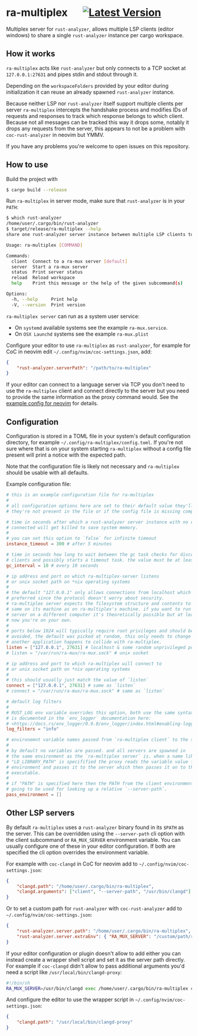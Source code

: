 # ra-multiplex &emsp; [![Latest Version]][crates.io]

[Latest Version]: https://img.shields.io/crates/v/ra-multiplex.svg
[crates.io]: https://crates.io/crates/ra-multiplex

Multiplex server for `rust-analyzer`, allows multiple LSP clients (editor
windows) to share a single `rust-analyzer` instance per cargo workspace.


## How it works

`ra-multiplex` acts like `rust-analyzer` but only connects to a TCP socket at
`127.0.0.1:27631` and pipes stdin and stdout through it.

Depending on the `workspaceFolders` provided by your editor during
initialization it can reuse an already spawned `rust-analyzer` instance.
 
Because neither LSP nor `rust-analyzer` itself support multiple clients
per server `ra-multiplex` intercepts the handshake process and modifies IDs
of requests and responses to track which response belongs to which client.
Because not all messages can be tracked this way it drops some, notably it
drops any requests from the server, this appears to not be a problem with
`coc-rust-analyzer` in neovim but YMMV.

If you have any problems you're welcome to open issues on this repository.


## How to use

Build the project with

```sh
$ cargo build --release
```

Run `ra-multiplex` in server mode, make sure that `rust-analyzer` is in your
`PATH`:

```sh
$ which rust-analyzer
/home/user/.cargo/bin/rust-analyzer
$ target/release/ra-multiplex --help
share one rust-analyzer server instance between multiple LSP clients to save resources

Usage: ra-multiplex [COMMAND]

Commands:
  client  Connect to a ra-mux server [default]
  server  Start a ra-mux server
  status  Print server status
  reload  Reload workspace
  help    Print this message or the help of the given subcommand(s)

Options:
  -h, --help     Print help
  -V, --version  Print version
```

`ra-multiplex server` can run as a system user service:
* On `systemd` available systems see the example `ra-mux.service`.
* On `OSX Launchd` systems see the example `ra-mux.plist`

Configure your editor to use `ra-multiplex` as `rust-analyzer`, for example for
CoC in neovim edit `~/.config/nvim/coc-settings.json`, add:

```json
{
    "rust-analyzer.serverPath": "/path/to/ra-multiplex"
}
```

If your editor can connect to a language server via TCP you don't need to use
the `ra-multiplex` client and connect directly to the server but you need to
provide the same information as the proxy command would. See the
[example config for neovim](examples/neovim/init.lua) for details.


## Configuration

Configuration is stored in a TOML file in your system's default configuration
directory, for example `~/.config/ra-multiplex/config.toml`. If you're not sure
where that is on your system starting `ra-multiplex` without a config file
present will print a notice with the expected path.

Note that the configuration file is likely not necessary and `ra-multiplex`
should be usable with all defaults.

Example configuration file:

```toml
# this is an example configuration file for ra-multiplex
#
# all configuration options here are set to their default value they'll have if
# they're not present in the file or if the config file is missing completely.

# time in seconds after which a rust-analyzer server instance with no clients
# connected will get killed to save system memory.
#
# you can set this option to `false` for infinite timeout
instance_timeout = 300 # after 5 minutes

# time in seconds how long to wait between the gc task checks for disconnected
# clients and possibly starts a timeout task. the value must be at least 1.
gc_interval = 10 # every 10 seconds

# ip address and port on which ra-multiplex-server listens
# or unix socket path on *nix operating systems
#
# the default "127.0.0.1" only allows connections from localhost which is
# preferred since the protocol doesn't worry about security.
# ra-multiplex server expects the filesystem structure and contents to be the
# same on its machine as on ra-multiplex's machine. if you want to run the
# server on a different computer it's theoretically possible but at least for
# now you're on your own.
#
# ports below 1024 will typically require root privileges and should be
# avoided, the default was picked at random, this only needs to change if
# another application happens to collide with ra-multiplex.
listen = ["127.0.0.1", 27631] # localhost & some random unprivileged port
# listen = "/var/run/ra-mux/ra-mux.sock" # unix socket

# ip address and port to which ra-multiplex will connect to
# or unix socket path on *nix operating systems
#
# this should usually just match the value of `listen`
connect = ["127.0.0.1", 27631] # same as `listen`
# connect = "/var/run/ra-mux/ra-mux.sock" # same as `listen`

# default log filters
#
# RUST_LOG env variable overrides this option, both use the same syntax which
# is documented in the `env_logger` documentation here:
# <https://docs.rs/env_logger/0.9.0/env_logger/index.html#enabling-logging>
log_filters = "info"

# environemnt variable names passed from `ra-multiplex client` to the server
#
# by default no variables are passed. and all servers are spawned in
# the same environment as the `ra-multiplex server` is. when a name like
# "LD_LIBRARY_PATH" is specifified the proxy reads the variable value from its
# environment and passes it to the server which then passes it on to the server
# executable.
#
# if "PATH" is specified here then the PATH from the client environment is
# going to be used for looking up a relative `--server-path`.
pass_environment = []
```


## Other LSP servers

By default `ra-multiplex` uses a `rust-analyzer` binary found in its `$PATH`
as the server. This can be overridden using the `--server-path` cli option with
the client subcommand or `RA_MUX_SERVER` environment variable. You can usually
configure one of these in your editor configuration. If both are specified the
cli option overrides the environment variable.

For example with `coc-clangd` in CoC for neovim add to
`~/.config/nvim/coc-settings.json`:

```json
{
    "clangd.path": "/home/user/.cargo/bin/ra-multiplex",
    "clangd.arguments": ["client", "--server-path", "/usr/bin/clangd"]
}
```

Or to set a custom path for `rust-analyzer` with `coc-rust-analyzer` add to
`~/.config/nvim/coc-settings.json`:

```json
{
    "rust-analyzer.server.path": "/home/user/.cargo/bin/ra-multiplex",
    "rust-analyzer.server.extraEnv": { "RA_MUX_SERVER": "/custom/path/rust-analyzer" }
}
```

If your editor configuration or plugin doesn't allow to add either you can
instead create a wrapper shell script and set it as the server path directly.
For example if `coc-clangd` didn't allow to pass additional arguments you'd
need a script like `/usr/local/bin/clangd-proxy`:

```sh
#!/bin/sh
RA_MUX_SERVER=/usr/bin/clangd exec /home/user/.cargo/bin/ra-multiplex client --server-path /usr/bin/clangd $@
```

And configure the editor to use the wrapper script in
`~/.config/nvim/coc-settings.json`:

```json
{
    "clangd.path": "/usr/local/bin/clangd-proxy"
}
```
